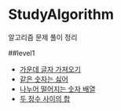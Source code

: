 # StudyAlgorithm
알고리즘 문제 풀이 정리

##level1
- [가운데 글자 가져오기](https://github.com/baekjinyeong/StudyAlgorithm/blob/master/level1/example1.js)
- [같은 숫자는 싫어](https://github.com/baekjinyeong/StudyAlgorithm/blob/master/level1/example2.js)
- [나누어 떨어지는 숫자 배열](https://github.com/baekjinyeong/StudyAlgorithm/blob/master/level1/example3.js)
- [두 정수 사이의 합](https://github.com/baekjinyeong/StudyAlgorithm/blob/master/level1/example4.js)
